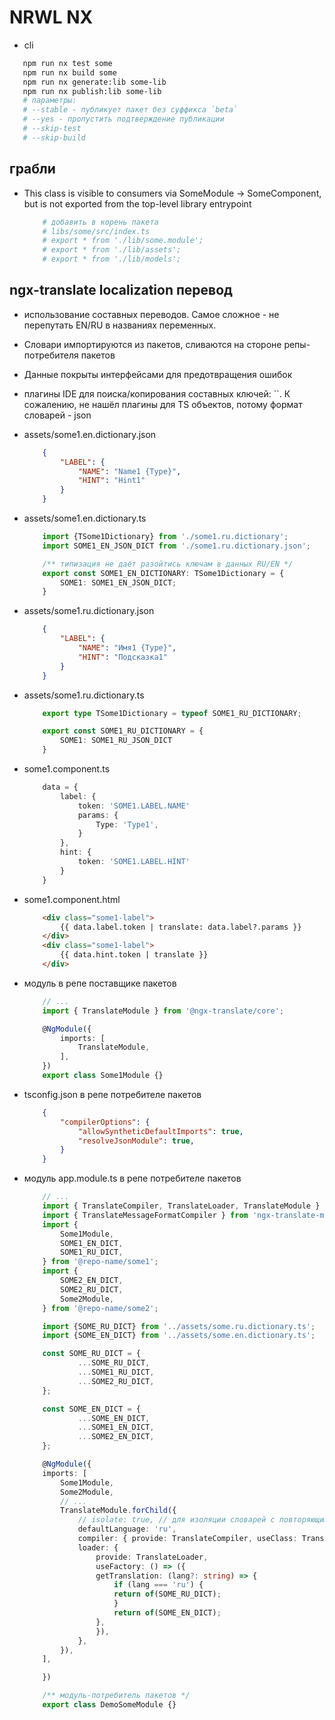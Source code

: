 # NRWL NX

 * cli

 ```bash
 	npm run nx test some
 	npm run nx build some
	npm run nx generate:lib some-lib
	npm run nx publish:lib some-lib
	# параметры:
	# --stable - публикует пакет без суффикса `beta`
	# --yes - пропустить подтверждение публикации
	# --skip-test
	# --skip-build
 ```

## грабли

 * This class is visible to consumers via SomeModule -> SomeComponent, but is not exported from the top-level library entrypoint

 	```bash
		# добавить в корень пакета
		# libs/some/src/index.ts
		# export * from './lib/some.module';
		# export * from './lib/assets';
		# export * from './lib/models';
	```

## ngx-translate localization перевод

 * использование составных переводов. Самое сложное - не перепутать EN/RU в названиях переменных.
 * Словари импортируются из пакетов, сливаются на стороне репы-потребителя пакетов
 * Данные покрыты интерфейсами для предотвращения ошибок
 * плагины IDE для поиска/копирования составных ключей: ``. К сожалению, не нашёл плагины для TS объектов, потому формат словарей - json

 * assets/some1.en.dictionary.json

	```json
		{
			"LABEL": {
				"NAME": "Name1 {Type}",
				"HINT": "Hint1"
			}
		}
	```

 * assets/some1.en.dictionary.ts

	```ts
		import {TSome1Dictionary} from './some1.ru.dictionary';
		import SOME1_EN_JSON_DICT from './some1.ru.dictionary.json';

		/** типизация не даёт разойтись ключам в данных RU/EN */
		export const SOME1_EN_DICTIONARY: TSome1Dictionary = {
			SOME1: SOME1_EN_JSON_DICT;
		}
	```

 * assets/some1.ru.dictionary.json

	```json
		{
			"LABEL": {
				"NAME": "Имя1 {Type}",
				"HINT": "Подсказка1"
			}
		}
	```

 * assets/some1.ru.dictionary.ts

	```ts
		export type TSome1Dictionary = typeof SOME1_RU_DICTIONARY;

		export const SOME1_RU_DICTIONARY = {
			SOME1: SOME1_RU_JSON_DICT
		}
	```

 * some1.component.ts

	```ts
		data = {
			label: {
				token: 'SOME1.LABEL.NAME'
				params: {
					Type: 'Type1',
				}
			},
			hint: {
				token: 'SOME1.LABEL.HINT'
			}
		}
	```

 * some1.component.html

	```html
		<div class="some1-label">
			{{ data.label.token | translate: data.label?.params }}
		</div>
		<div class="some1-label">
			{{ data.hint.token | translate }}
		</div>
	```

 * модуль в репе поставщике пакетов

	```ts
		// ...
		import { TranslateModule } from '@ngx-translate/core';

		@NgModule({
			imports: [
				TranslateModule,
			],
		})
		export class Some1Module {}
	```

 * tsconfig.json в репе потребителе пакетов

	```json
		{
			"compilerOptions": {
				"allowSyntheticDefaultImports": true,
				"resolveJsonModule": true,
			}
		}
	```

 * модуль app.module.ts в репе потребителе пакетов

	```ts
		// ...
		import { TranslateCompiler, TranslateLoader, TranslateModule } from '@ngx-translate/core';
		import { TranslateMessageFormatCompiler } from 'ngx-translate-messageformat-compiler';
		import {
			Some1Module,
			SOME1_EN_DICT,
			SOME1_RU_DICT,
		} from '@repo-name/some1';
		import {
			SOME2_EN_DICT,
			SOME2_RU_DICT,
			Some2Module,
		} from '@repo-name/some2';

		import {SOME_RU_DICT} from '../assets/some.ru.dictionary.ts';
		import {SOME_EN_DICT} from '../assets/some.en.dictionary.ts';

		const SOME_RU_DICT = {
				...SOME_RU_DICT,
				...SOME1_RU_DICT,
				...SOME2_RU_DICT,
		};

		const SOME_EN_DICT = {
				...SOME_EN_DICT,
				...SOME1_EN_DICT,
				...SOME2_EN_DICT,
		};

		@NgModule({
		imports: [
			Some1Module,
			Some2Module,
			// ...
			TranslateModule.forChild({
				// isolate: true, // для изоляции словарей с повторяющимися ключами
				defaultLanguage: 'ru',
				compiler: { provide: TranslateCompiler, useClass: TranslateMessageFormatCompiler },
				loader: {
					provide: TranslateLoader,
					useFactory: () => ({
					getTranslation: (lang?: string) => {
						if (lang === 'ru') {
						return of(SOME_RU_DICT);
						}
						return of(SOME_EN_DICT);
					},
					}),
				},
			}),
		],

		})

		/** модуль-потребитель пакетов */
		export class DemoSomeModule {}
	```
